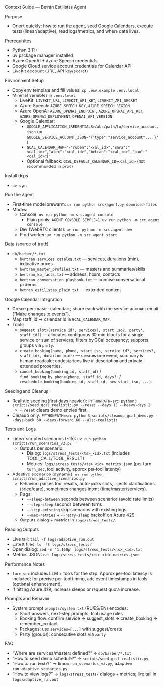Context Guide — Betrán Estilistas Agent

Purpose
- Orient quickly: how to run the agent, seed Google Calendars, execute tests (linear/adaptive), read logs/metrics, and where data lives.

Prerequisites
- Python 3.11+
- uv package manager installed
- Azure OpenAI + Azure Speech credentials
- Google Cloud service account credentials for Calendar API
- LiveKit account (URL, API key/secret)

Environment Setup
- Copy env template and fill values:
  `cp .env.example .env.local`
- Minimal variables in `.env.local`:
  - LiveKit: `LIVEKIT_URL`, `LIVEKIT_API_KEY`, `LIVEKIT_API_SECRET`
  - Azure Speech: `AZURE_SPEECH_KEY`, `AZURE_SPEECH_REGION`
  - Azure OpenAI: `AZURE_OPENAI_ENDPOINT`, `AZURE_OPENAI_API_KEY`, `AZURE_OPENAI_DEPLOYMENT`, `OPENAI_API_VERSION`
  - Google Calendar:
    - `GOOGLE_APPLICATION_CREDENTIALS=/abs/path/to/service_account.json`
      (or `GOOGLE_SERVICE_ACCOUNT_JSON='{"type":"service_account",...}'`)
    - `GCAL_CALENDAR_MAP='{"ruben":"<cal_id>","sara":"<cal_id>","alex":"<cal_id>","betran":"<cal_id>","pau":"<cal_id>"}'`
    - Optional fallback: `GCAL_DEFAULT_CALENDAR_ID=<cal_id>` (not recommended in prod)

Install deps
- `uv sync`

Run the Agent
- First-time model prewarm: `uv run python src/agent.py download-files`
- Modes:
  - Console: `uv run python -m src.agent console`
    - Plain prints: `AGENT_CONSOLE_SIMPLE=1 uv run python -m src.agent console`
  - Dev (WebRTC clients): `uv run python -m src.agent dev`
  - Prod worker: `uv run python -m src.agent start`

Data (source of truth)
- `db/barber/*.txt`
  - `bertran_services_catalog.txt` — services, durations (min), indicative prices
  - `bertran_master_profiles.txt` — masters and summaries/skills
  - `bertran_kb_facts.txt` — address, hours, contacts
  - `bertran_conversation_playbook.txt` — concise conversational patterns
  - `betran_estilistas_plain.txt` — extended content

Google Calendar Integration
- Create per‑master calendars; share each with the service account email (“Make changes to events”).
- Map staff_id → calendar id in `GCAL_CALENDAR_MAP`.
- Tools:
  - `suggest_slots(service_id?, services?, start_iso?, party?, staff_id?)` — allocates contiguous 30‑min blocks for a single service or sum of services; filters by GCal occupancy; supports groups via `party`.
  - `create_booking(name, phone, start_iso, service_id?, services?, staff_id?, duration_min?)` — creates one event; summary is human‑readable; codes/prices live in description and private extended properties.
  - `cancel_booking(booking_id, staff_id)` / `find_booking_by_phone(phone, staff_id, days?)` / `reschedule_booking(booking_id, staff_id, new_start_iso, ...)`.

Seeding and Cleanup
- Realistic seeding (first days heavier):
  `PYTHONPATH=src python3 scripts/seed_gcal_realistic.py --reset --days 10 --heavy-days 2`
  - `--reset` cleans demo entries first.
- Cleanup only:
  `PYTHONPATH=src python3 scripts/cleanup_gcal_demo.py --days-back 60 --days-forward 60 --also-realistic`

Tests and Logs
- Linear scripted scenarios (~15):
  `uv run python scripts/run_scenarios_v2.py`
  - Outputs per scenario:
    - Dialog: `logs/stress_tests/<ts>_<id>.txt` (includes TOOL_CALL/TOOL_RESULT)
    - Metrics: `logs/stress_tests/<ts>_<id>_metrics.json` (per‑turn `turn_sec`, tool activity, approx per‑tool latency)
- Adaptive scenarios (dynamic):
  `uv run python scripts/run_adaptive_scenarios.py`
  - Behavior: parses tool results, auto-picks slots, injects clarifications (price/care), sometimes changes intent (time/master/services).
  - Flags:
    - `--sleep-between` seconds between scenarios (avoid rate limits)
    - `--step-sleep` seconds between turns
    - `--skip-existing` skip scenarios with existing logs
    - `--max-retries` + `--retry-sleep` backoff on Azure 429
  - Outputs dialog + metrics in `logs/stress_tests/`.

Reading Outputs
- Live tail: `tail -f logs/adaptive_run.out`
- Latest files: `ls -lt logs/stress_tests/`
- Open dialog: `sed -n '1,160p' logs/stress_tests/<ts>_<id>.txt`
- Metrics JSON: `cat logs/stress_tests/<ts>_<id>_metrics.json`

Performance Notes
- `turn_sec` includes LLM + tools for the step. Approx per‑tool latency is included; for precise per‑tool timing, add event timestamps in tools (optional enhancement).
- If hitting Azure 429, increase sleeps or request quota increase.

Prompts and Behavior
- System prompt `prompts/system.txt` (RU/ES/EN) encodes:
  - Short answers, next‑step prompts, tool usage rules
  - Booking flow: confirm service → suggest_slots → create_booking → remember_contact
  - Packages: use `services=[...]` with suggest/create
  - Party (groups): consecutive slots via `party`

FAQ
- “Where are services/masters defined?” → `db/barber/*.txt`
- “How to seed demo schedule?” → `scripts/seed_gcal_realistic.py`
- “How to run tests?” → linear `run_scenarios_v2.py`, adaptive `run_adaptive_scenarios.py`
- “How to view logs?” → `logs/stress_tests/` dialogs + metrics; live tail in `logs/adaptive_run.out`

